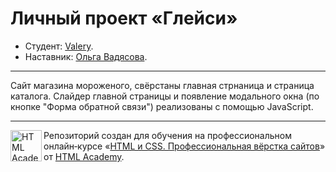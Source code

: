 # Личный проект «Глейси»

* Студент: [Valery](https://up.htmlacademy.ru/htmlcss/30/user/21691).
* Наставник: [Ольга Вадясова](https://htmlacademy.ru/profile/ad0v0).

---

Сайт магазина мороженого, свёрстаны главная стрнаница и страница каталога. Слайдер главной страницы и появление модального окна (по кнопке "Форма обратной связи") реализованы с помощью JavaScript.

---

<a href="https://htmlacademy.ru/intensive/htmlcss"><img align="left" width="50" height="50" alt="HTML Academy" src="https://up.htmlacademy.ru/static/img/intensive/htmlcss/logo-for-github-2.png"></a>

Репозиторий создан для обучения на профессиональном онлайн‑курсе «[HTML и CSS. Профессиональная вёрстка сайтов](https://htmlacademy.ru/intensive/htmlcss)» от [HTML Academy](https://htmlacademy.ru).
